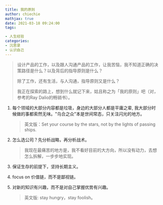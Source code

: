 ```yaml
---
title: 我的原则
author: chiechie
mathjax: true
date: 2021-03-18 09:24:00
tags:

- 人生经验
categories: 
- 沉思录
- 认识自己
---
```

> 设计产品的工作，以及跟人沟通产品的工作，让我苦恼，我不知道正确的决策路径是什么？以及背后的指导原则是什么？
> 
> 除了工作，还有生活，与人沟通，指导原则又是什么？
> 
> 我正在探索的路上，想到什么就记下来，姑且称之为「我的原则」吧（对，参考的Ray Dalio的畅销书）。


1. 每个领域的大部分内容都是垃圾，身边的大部分人都是平庸之辈, 我大部分时候做的事都索然无味。"乌合之众"本是世间常态，只关注闪光的地方。 
   
   > 英文版：Set your course by the stars, not by the lights of passing ships. 
   
2. 怎么选公司？先分析战略，再分析战术。
   
   > 我现在最痛苦的地方是，我不看好目前的大方向，所以没有动力，去想怎么拆解，一步步地实现。
   
3. 保证生存的前提下，坚持长期主义。
4. focus on 价值链，而不是鄙视链。
5. 对新的知识有兴趣，而不是对自己掌握优势有兴趣。
   
   > 英文版: stay hungry，stay foolish。